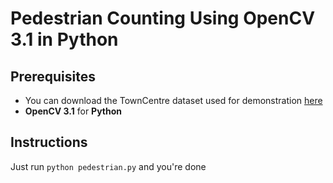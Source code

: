 # Pedestrian Counting Using OpenCV 3.1 in Python
## Prerequisites
* You can download the TownCentre dataset used for demonstration [here](http://www.robots.ox.ac.uk/ActiveVision/Research/Projects/2009bbenfold_headpose/project.html#datasets)
* **OpenCV 3.1** for **Python**
## Instructions
Just run `python pedestrian.py` and you're done